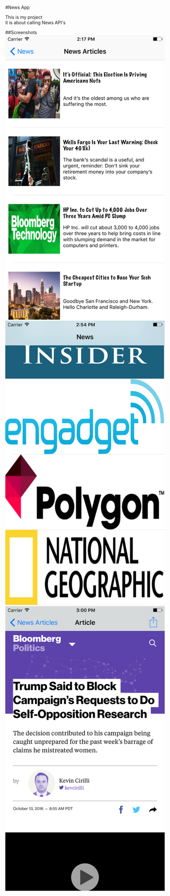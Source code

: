 #News App

This is my project    
it is about calling News API's


##Screenshots
![](assets/NewsAppScreenshot.png)
![](assets/Screenshot2.png)
![](assets/Screenshot3.png)
